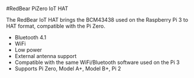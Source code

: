 <!--
---
name: RedBear PiZero IoT HAT
class: board
type: iot
manufacturer: RedBear
description: A Wi-Fi 802.11n + Bluetooth 4.1 (Dual Mode) add-on board for the Pi Zero
url: https://www.kickstarter.com/projects/1991736672/iot-hat-for-raspberry-pi-a-must-have-for-pi-zero
github:
buy: https://www.kickstarter.com/projects/1991736672/iot-hat-for-raspberry-pi-a-must-have-for-pi-zero
formfactor: Custom
pincount: 40
eeprom: no
power: 3v3,5v
pin:
  '11':
    name: 'RTS'
  '13':
    name: 'SDIO_D3'
  '15':
    name: 'SDIO_CLK'
  '29':
    name: 'BT_RST_N'
  '31':
    name: 'WL_REG_ON'
  '33':
    name: 'BT_HOST_WAKE'
  '37':
    name: 'SDIO_D2'
  '8':
    name: 'TXD'
  '10':
    name: 'RXD'
  '16':
    name: 'SDIO_CMD'
  '18':
    name: 'SDIO_D0'
  '22':
    name: 'SDIO_D1'
  '32':
    name: 'WL_HOST_WAKE'
  '36':
    name: 'CTS'
  '38':
    name: 'BT_WAKE'
-->
#RedBear PiZero IoT HAT

The RedBear IoT HAT brings the BCM43438 used on the Raspberry Pi 3 to HAT format, compatible with the Pi Zero.

* Bluetooth 4.1
* WiFi
* Low power
* External antenna support
* Compatible with the same WiFi/Bluetooth software used on the Pi 3
* Supports Pi Zero, Model A+, Model B+, Pi 2
